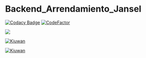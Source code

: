 # Backend_Arrendamiento_Jansel
[![Codacy Badge](https://api.codacy.com/project/badge/Grade/63afc1fab60e41b5a74ab204e58aae06)](https://app.codacy.com/app/josearangos/Backend_Arrendamiento_Jansel?utm_source=github.com&utm_medium=referral&utm_content=josearangos/Backend_Arrendamiento_Jansel&utm_campaign=badger)
[![CodeFactor](https://www.codefactor.io/repository/github/josearangos/backend_arrendamiento_jansel/badge)](https://www.codefactor.io/repository/github/josearangos/backend_arrendamiento_jansel)


<a href="https://codeclimate.com/github/josearangos/Backend_Arrendamiento_Jansel/maintainability"><img src="https://api.codeclimate.com/v1/badges/a9c3e04c533274e57c07/maintainability" /></a>

[![Kiuwan](https://www.kiuwan.com/github/josearangos/Backend_Arrendamiento_Jansel/badges/security.svg)](https://www.kiuwan.com/github/josearangos/Backend_Arrendamiento_Jansel)
 
 
 [![Kiuwan](https://www.kiuwan.com/github/josearangos/Backend_Arrendamiento_Jansel/badges/quality.svg)](https://www.kiuwan.com/github/josearangos/Backend_Arrendamiento_Jansel)
 
 
